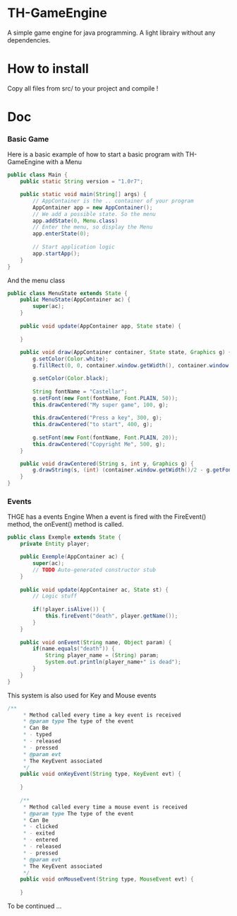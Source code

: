 TH-GameEngine
=============

A simple game engine for java programming. A light librairy without any dependencies.

How to install
=============

Copy all files from src/ to your project and compile !

Doc
=============

### Basic Game

Here is a basic example of how to start a basic program with TH-GameEngine with a Menu
```java
public class Main {
	public static String version = "1.0r7";

	public static void main(String[] args) {
		// AppContainer is the .. container of your program
		AppContainer app = new AppContainer();
		// We add a possible state. So the menu
		app.addState(0, Menu.class)
		// Enter the menu, so display the Menu
		app.enterState(0);
		
		// Start application logic
		app.startApp();
	}
}
```

And the menu class
```java
public class MenuState extends State {
	public MenuState(AppContainer ac) {
		super(ac);
	}
	
	public void update(AppContainer app, State state) {
		
	}
	
	public void draw(AppContainer container, State state, Graphics g) {
		g.setColor(Color.white);
		g.fillRect(0, 0, container.window.getWidth(), container.window.getHeight());

		g.setColor(Color.black);
		
		String fontName = "Castellar";
		g.setFont(new Font(fontName, Font.PLAIN, 50)); 
		this.drawCentered("My super game", 100, g);
		 
		this.drawCentered("Press a key", 300, g); 
		this.drawCentered("to start", 400, g);
		
		g.setFont(new Font(fontName, Font.PLAIN, 20));
		this.drawCentered("Copyright Me", 500, g);
	}

	public void drawCentered(String s, int y, Graphics g) {
		g.drawString(s, (int) (container.window.getWidth()/2 - g.getFontMetrics().getStringBounds(s, g).getWidth()/2),y);
	}
}
```

### Events
THGE has a events Engine
When a event is fired with the FireEvent() method, the onEvent() method is called.

```java
public class Exemple extends State {
	private Entity player;

	public Exemple(AppContainer ac) {
		super(ac);
		// TODO Auto-generated constructor stub
	}
	
	public void update(AppContainer ac, State st) {
		// Logic stuff
		
		if(!player.isAlive()) {
			this.fireEvent("death", player.getName());
		}
	}
	
	public void onEvent(String name, Object param) {
		if(name.equals("death")) {
			String player_name = (String) param;
			System.out.println(player_name+" is dead");
		}
	}
}

```

This system is also used for Key and Mouse events

```java
/**
	 * Method called every time a key event is received
	 * @param type The type of the event
	 * Can Be
	 * - typed
	 * - released
	 * - pressed
	 * @param evt
	 * The KeyEvent associated
	 */
	public void onKeyEvent(String type, KeyEvent evt) {
		
	}
	
	/**
	 * Method called every time a mouse event is received
	 * @param type The type of the event
	 * Can Be
	 * - clicked
	 * - exited
	 * - entered
	 * - released
	 * - pressed
	 * @param evt
	 * The KeyEvent associated
	 */
	public void onMouseEvent(String type, MouseEvent evt) {
		
	}
```

To be continued ...